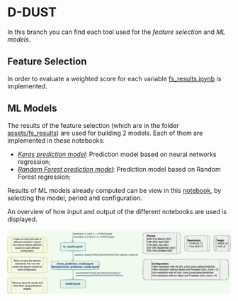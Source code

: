 # D-DUST
In this branch you can find each tool used for the *feature selection* and *ML models*. 


## Feature Selection
In order to evaluate a weighted score for each variable [fs_results.ipynb](https://github.com/opengeolab/D-DUST/blob/thesis_MB/notebooks/fs_results.ipynb) is implemented. 

## ML Models
The results of the feature selection (which are in the folder [assets/fs_results](https://github.com/opengeolab/D-DUST/tree/thesis_MB/notebooks/assets/fs_results)) are used for building 2 models. Each of them are implemented in these notebooks:
- *[Keras prediction model](https://github.com/opengeolab/D-DUST/blob/thesis_MB/notebooks/Keras_prediction_model.ipynb)*: Prediction model based on neural networks regression;
- *[Random Forest prediction model](https://github.com/opengeolab/D-DUST/blob/thesis_MB/notebooks/RandomForest_prediction_model.ipynb)*: Prediction model based on Random Forest regression;


Results of ML models already computed can be view in this [notebook](https://github.com/opengeolab/D-DUST/blob/thesis_MB/notebooks/model.ipynb), by selecting the model, period and configuration.


An overview of how input and output of the different notebooks are used is displayed.
</br>
</br>
<img width="1200" src = notebooks/assets/images/overview.png>
